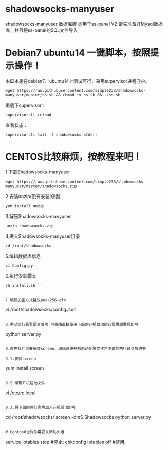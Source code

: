 # shadowsocks-manyuser
shadowsocks-manyuser 数据库版 适用于ss-panel V2
请先准备好Mysql数据库，并且将ss-panel的SQL文件导入

# Debian7 ubuntu14 一键脚本，按照提示操作！

本脚本是在debian7、ubuntu14上测试可行，采用supervisor进程守护。

```
wget https://raw.githubusercontent.com/simple233/shadowsocks-manyuser/master/ss.sh && chmod +x ss.sh && ./ss.sh
```

重载下supervisor：

```
supervisorctl reload
```

查看状态：

```
supervisorctl tail -f shadowsocks stderr
```

# CENTOS比较麻烦，按教程来吧！

1.下载Shadowsocks-manyuser

```
wget https://raw.githubusercontent.com/simple233/shadowsocks-manyuser/master/shadowsocks.zip
```

2.安装unzip(没有安装的话)

```
yum install unzip
```

3.解压Shadowsocks-manyuser

```
unzip shadowsocks.zip
```

4.进入Shadowsocks-manyuser目录

```
cd /root/shadowsocks 
```

5.编辑数据库信息

```
vi Config.py
```

6.执行安装脚本

```
sh install.sh```


7.编辑加密方式建议aes-256-cfb

```
vi /root/shadowsocks/config.json
```

8.手动运行看看是否成功 可省略直接使用下面的开机自动运行设置后重启即可

```
python server.py
```

9.首先我们需要安装screen，编辑系统开机启动配置文件将下面的两行命令放进去

9.1.安装screen

```
yum install screen
```

9.2.编辑开机启动文件

```
vi /etc/rc.local
```

9.3.将下面的两行命令加入开机启动即可

```
cd /root/shadowsocks/
screen -dmS Shadowsocks python server.py 
```

# Centos6也许你需要关闭防火墙：
```
service iptables stop #停止;
chkconfig iptables off #禁用;
```
